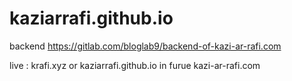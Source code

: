 # kaziarrafi.github.io
 
backend https://gitlab.com/bloglab9/backend-of-kazi-ar-rafi.com

live : krafi.xyz or  kaziarrafi.github.io
in furue kazi-ar-rafi.com
